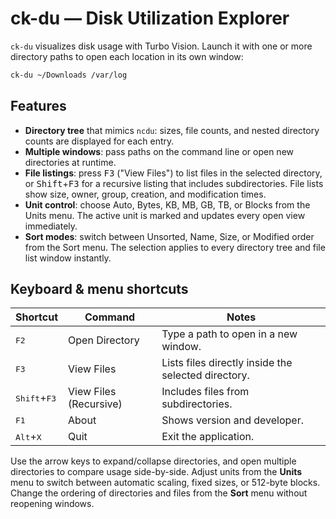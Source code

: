 # ck-du — Disk Utilization Explorer

`ck-du` visualizes disk usage with Turbo Vision. Launch it with one or more directory paths to open each location in its own window:

```bash
ck-du ~/Downloads /var/log
```

## Features

- **Directory tree** that mimics `ncdu`: sizes, file counts, and nested directory counts are displayed for each entry.
- **Multiple windows**: pass paths on the command line or open new directories at runtime.
- **File listings**: press <kbd>F3</kbd> ("View Files") to list files in the selected directory, or <kbd>Shift</kbd>+<kbd>F3</kbd> for a recursive listing that includes subdirectories. File lists show size, owner, group, creation, and modification times.
- **Unit control**: choose Auto, Bytes, KB, MB, GB, TB, or Blocks from the Units menu. The active unit is marked and updates every open view immediately.
- **Sort modes**: switch between Unsorted, Name, Size, or Modified order from the Sort menu. The selection applies to every directory tree and file list window instantly.

## Keyboard & menu shortcuts

| Shortcut | Command | Notes |
| --- | --- | --- |
| <kbd>F2</kbd> | Open Directory | Type a path to open in a new window. |
| <kbd>F3</kbd> | View Files | Lists files directly inside the selected directory. |
| <kbd>Shift</kbd>+<kbd>F3</kbd> | View Files (Recursive) | Includes files from subdirectories. |
| <kbd>F1</kbd> | About | Shows version and developer. |
| <kbd>Alt</kbd>+<kbd>X</kbd> | Quit | Exit the application. |

Use the arrow keys to expand/collapse directories, and open multiple directories to compare usage side-by-side. Adjust units from the **Units** menu to switch between automatic scaling, fixed sizes, or 512-byte blocks. Change the ordering of directories and files from the **Sort** menu without reopening windows.

